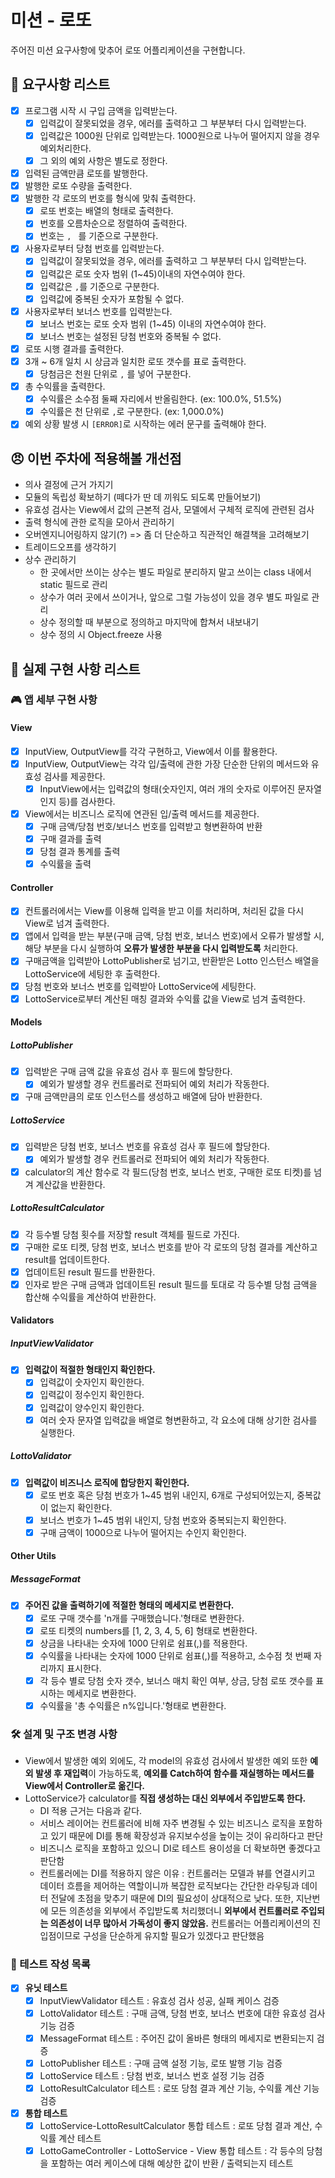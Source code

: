 # 미션 - 로또

주어진 미션 요구사항에 맞추어 로또 어플리케이션을 구현합니다.

## 🤔 요구사항 리스트

- [x] 프로그램 시작 시 구입 금액을 입력받는다.
  - [x] 입력값이 잘못되었을 경우, 에러를 출력하고 그 부분부터 다시 입력받는다.
  - [x] 입력값은 1000원 단위로 입력받는다. 1000원으로 나누어 떨어지지 않을 경우 예외처리한다.
  - [x] 그 외의 예외 사항은 별도로 정한다.
- [x] 입력된 금액만큼 로또를 발행한다.
- [x] 발행한 로또 수량을 출력한다.
- [x] 발행한 각 로또의 번호를 형식에 맞춰 출력한다.
  - [x] 로또 번호는 배열의 형태로 출력한다.
  - [x] 번호를 오름차순으로 정렬하여 출력한다.
  - [x] 번호는 `, ` 를 기준으로 구분한다.
- [x] 사용자로부터 당첨 번호를 입력받는다.
  - [x] 입력값이 잘못되었을 경우, 에러를 출력하고 그 부분부터 다시 입력받는다.
  - [x] 입력값은 로또 숫자 범위 (1~45)이내의 자연수여야 한다.
  - [x] 입력값은 `,`를 기준으로 구분한다.
  - [x] 입력값에 중복된 숫자가 포함될 수 없다.
- [x] 사용자로부터 보너스 번호를 입력받는다.
  - [x] 보너스 번호는 로또 숫자 범위 (1~45) 이내의 자연수여야 한다.
  - [x] 보너스 번호는 설정된 당첨 번호와 중복될 수 없다.
- [x] 로또 시행 결과를 출력한다.
- [x] 3개 ~ 6개 일치 시 상금과 일치한 로또 갯수를 표로 출력한다.
  - [x] 당첨금은 천원 단위로 `,` 를 넣어 구분한다.
- [x] 총 수익률을 출력한다.
  - [x] 수익률은 소수점 둘째 자리에서 반올림한다. (ex: 100.0%, 51.5%)
  - [x] 수익률은 천 단위로 `,`로 구분한다. (ex: 1,000.0%)
- [x] 예외 상황 발생 시 `[ERROR]`로 시작하는 에러 문구를 출력해야 한다.

## 😠 이번 주차에 적용해볼 개선점

- 의사 결정에 근거 가지기
- 모듈의 독립성 확보하기 (떼다가 딴 데 끼워도 되도록 만들어보기)
- 유효성 검사는 View에서 값의 근본적 검사, 모델에서 구체적 로직에 관련된 검사
- 출력 형식에 관한 로직을 모아서 관리하기
- 오버엔지니어링하지 않기(?) => 좀 더 단순하고 직관적인 해결책을 고려해보기
- 트레이드오프를 생각하기
- 상수 관리하기
  - 한 곳에서만 쓰이는 상수는 별도 파일로 분리하지 말고 쓰이는 class 내에서 static 필드로 관리
  - 상수가 여러 곳에서 쓰이거나, 앞으로 그럴 가능성이 있을 경우 별도 파일로 관리
  - 상수 정의할 때 부분으로 정의하고 마지막에 합쳐서 내보내기
  - 상수 정의 시 Object.freeze 사용

## 🧐 실제 구현 사항 리스트

### 🎮 앱 세부 구현 사항

#### View

- [x] InputView, OutputView를 각각 구현하고, View에서 이를 활용한다.
- [x] InputView, OutputView는 각각 입/출력에 관한 가장 단순한 단위의 메서드와 유효성 검사를 제공한다.
  - [x] InputView에서는 입력값의 형태(숫자인지, 여러 개의 숫자로 이루어진 문자열인지 등)를 검사한다.
- [x] View에서는 비즈니스 로직에 연관된 입/출력 메서드를 제공한다.
  - [x] 구매 금액/당첨 번호/보너스 번호를 입력받고 형변환하여 반환
  - [x] 구매 결과를 출력
  - [x] 당첨 결과 통계를 출력
  - [x] 수익률을 출력

#### Controller

- [x] 컨트롤러에서는 View를 이용해 입력을 받고 이를 처리하며, 처리된 값을 다시 View로 넘겨 출력한다.
- [x] 앱에서 입력을 받는 부분(구매 금액, 당첨 번호, 보너스 번호)에서 오류가 발생할 시, 해당 부분을 다시 실행하여 **오류가 발생한 부분을 다시 입력받도록** 처리한다.
- [x] 구매금액을 입력받아 LottoPublisher로 넘기고, 반환받은 Lotto 인스턴스 배열을 LottoService에 세팅한 후 출력한다.
- [x] 당첨 번호와 보너스 번호를 입력받아 LottoService에 세팅한다.
- [x] LottoService로부터 계산된 매칭 결과와 수익률 값을 View로 넘겨 출력한다.

#### Models

##### LottoPublisher

- [x] 입력받은 구매 금액 값을 유효성 검사 후 필드에 할당한다.
  - [x] 예외가 발생할 경우 컨트롤러로 전파되어 예외 처리가 작동한다.
- [x] 구매 금액만큼의 로또 인스턴스를 생성하고 배열에 담아 반환한다.

##### LottoService

- [x] 입력받은 당첨 번호, 보너스 번호를 유효성 검사 후 필드에 할당한다.
  - [x] 예외가 발생할 경우 컨트롤러로 전파되어 예외 처리가 작동한다.
- [x] calculator의 계산 함수로 각 필드(당첨 번호, 보너스 번호, 구매한 로또 티켓)를 넘겨 계산값을 반환한다.

##### LottoResultCalculator

- [x] 각 등수별 당첨 횟수를 저장할 result 객체를 필드로 가진다.
- [x] 구매한 로또 티켓, 당첨 번호, 보너스 번호를 받아 각 로또의 당첨 결과를 계산하고 result를 업데이트한다.
- [x] 업데이트된 result 필드를 반환한다.
- [x] 인자로 받은 구매 금액과 업데이트된 result 필드를 토대로 각 등수별 당첨 금액을 합산해 수익률을 계산하여 반환한다.

#### Validators

##### InputViewValidator

- [x] **입력값이 적절한 형태인지 확인한다.**
  - [x] 입력값이 숫자인지 확인한다.
  - [x] 입력값이 정수인지 확인한다.
  - [x] 입력값이 양수인지 확인한다.
  - [x] 여러 숫자 문자열 입력값을 배열로 형변환하고, 각 요소에 대해 상기한 검사를 실행한다.

##### LottoValidator

- [x] **입력값이 비즈니스 로직에 합당한지 확인한다.**
  - [x] 로또 번호 혹은 당첨 번호가 1~45 범위 내인지, 6개로 구성되어있는지, 중복값이 없는지 확인한다.
  - [x] 보너스 번호가 1~45 범위 내인지, 당첨 번호와 중복되는지 확인한다.
  - [x] 구매 금액이 1000으로 나누어 떨어지는 수인지 확인한다.

#### Other Utils

##### MessageFormat

- [x] **주어진 값을 출력하기에 적절한 형태의 메세지로 변환한다.**
  - [x] 로또 구매 갯수를 'n개를 구매했습니다.'형태로 변환한다.
  - [x] 로또 티켓의 numbers를 [1, 2, 3, 4, 5, 6] 형태로 변환한다.
  - [x] 상금을 나타내는 숫자에 1000 단위로 쉼표(,)를 적용한다.
  - [x] 수익률을 나타내는 숫자에 1000 단위로 쉼표(,)를 적용하고, 소수점 첫 번째 자리까지 표시한다.
  - [x] 각 등수 별로 당첨 숫자 갯수, 보너스 매치 확인 여부, 상금, 당첨 로또 갯수를 표시하는 메세지로 변환한다.
  - [x] 수익률을 '총 수익률은 n%입니다.'형태로 변환한다.

### 🛠 설계 및 구조 변경 사항

- View에서 발생한 예외 외에도, 각 model의 유효성 검사에서 발생한 예외 또한 **예외 발생 후 재입력**이 가능하도록, **예외를 Catch하여 함수를 재실행하는 메서드를 View에서 Controller로 옮긴다.**
- LottoService가 calculator를 **직접 생성하는 대신 외부에서 주입받도록 한다.**
  - DI 적용 근거는 다음과 같다.
  - 서비스 레이어는 컨트롤러에 비해 자주 변경될 수 있는 비즈니스 로직을 포함하고 있기 때문에 DI를 통해 확장성과 유지보수성을 높이는 것이 유리하다고 판단
  - 비즈니스 로직을 포함하고 있으니 DI로 테스트 용이성을 더 확보하면 좋겠다고 판단함
  - 컨트롤러에는 DI를 적용하지 않은 이유 : 컨트롤러는 모델과 뷰를 연결시키고 데이터 흐름을 제어하는 역할이니까 복잡한 로직보다는 간단한 라우팅과 데이터 전달에 초점을 맞추기 때문에 DI의 필요성이 상대적으로 낮다. 또한, 지난번에 모든 의존성을 외부에서 주입받도록 처리했더니 **외부에서 컨트롤러로 주입되는 의존성이 너무 많아서 가독성이 좋지 않았음.** 컨트롤러는 어플리케이션의 진입점이므로 구성을 단순하게 유지할 필요가 있겠다고 판단했음

### 📝 테스트 작성 목록

- [x] **유닛 테스트**
  - [x] InputViewValidator 테스트 : 유효성 검사 성공, 실패 케이스 검증
  - [x] LottoValidator 테스트 : 구매 금액, 당첨 번호, 보너스 번호에 대한 유효성 검사 기능 검증
  - [x] MessageFormat 테스트 : 주어진 값이 올바른 형태의 메세지로 변환되는지 검증
  - [x] LottoPublisher 테스트 : 구매 금액 설정 기능, 로또 발행 기능 검증
  - [x] LottoService 테스트 : 당첨 번호, 보너스 번호 설정 기능 검증
  - [x] LottoResultCalculator 테스트 : 로또 당첨 결과 계산 기능, 수익률 계산 기능 검증
- [x] **통합 테스트**
  - [x] LottoService-LottoResultCalculator 통합 테스트 : 로또 당첨 결과 계산, 수익률 계산 테스트
  - [x] LottoGameController - LottoService - View 통합 테스트 : 각 등수의 당첨을 포함하는 여러 케이스에 대해 예상한 값이 반환 / 출력되는지 테스트
